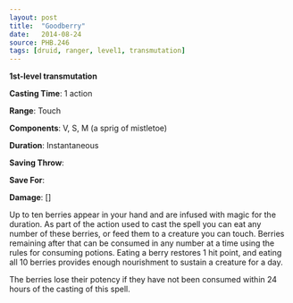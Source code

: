 ```yaml
---
layout: post
title:  "Goodberry"
date:   2014-08-24
source: PHB.246
tags: [druid, ranger, level1, transmutation]
---
```


**1st-level transmutation**

**Casting Time**: 1 action

**Range**: Touch

**Components**: V, S, M (a sprig of mistletoe)

**Duration**: Instantaneous

**Saving Throw**:

**Save For**:

**Damage**: []

Up to ten berries appear in your hand and are infused with magic for the duration. As part of the action used to cast the spell you can eat any number of these berries, or feed them to a creature you can touch. Berries remaining after that can be consumed in any number at a time using the rules for consuming potions. Eating a berry restores 1 hit point, and eating all 10 berries provides enough nourishment to sustain a creature for a day.

The berries lose their potency if they have not been consumed within 24 hours of the casting of this spell.
